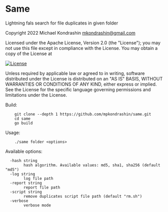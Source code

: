# Same

Lightning fals search for file duplicates in given folder

Copyright 2022 Michael Kondrashin mkondrashin@gmail.com

Licensed under the Apache License, Version 2.0 (the "License");
you may not use this file except in compliance with the License.
You may obtain a copy of the License at

[![License](https://img.shields.io/badge/License-Apache%202-blue.svg)](https://opensource.org/licenses/Apache-2.0)

Unless required by applicable law or agreed to in writing, software
distributed under the License is distributed on an "AS IS" BASIS,
WITHOUT WARRANTIES OR CONDITIONS OF ANY KIND, either express or implied.
See the License for the specific language governing permissions and
limitations under the License.

Build:
```code
    git clone --depth 1 https://github.com/mpkondrashin/same.git
    cd same
    go build
```

Usage:
```code
    ./same folder <options>
```

Available options:
```code
  -hash string
    	hash algorithm. Available values: md5, sha1, sha256 (default "md5")
  -log string
    	log file path
  -report string
    	report file path
  -script string
    	remove duplicates script file path (default "rm.sh")
  -verbose
    	verbose mode
```
